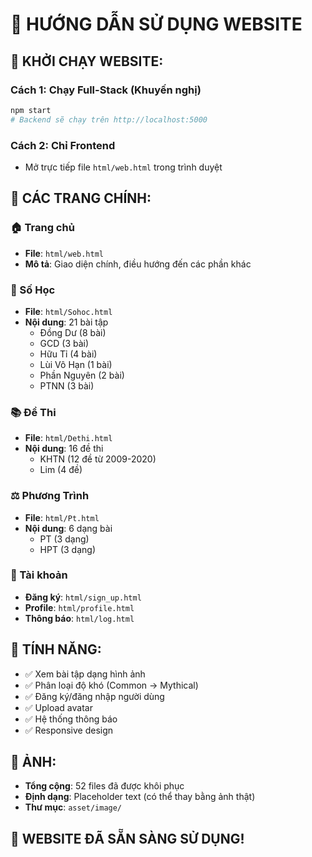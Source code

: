 # 🎯 HƯỚNG DẪN SỬ DỤNG WEBSITE

## 🚀 KHỞI CHẠY WEBSITE:

### Cách 1: Chạy Full-Stack (Khuyến nghị)
```bash
npm start
# Backend sẽ chạy trên http://localhost:5000
```

### Cách 2: Chỉ Frontend
- Mở trực tiếp file `html/web.html` trong trình duyệt

## 📱 CÁC TRANG CHÍNH:

### 🏠 Trang chủ
- **File**: `html/web.html`
- **Mô tả**: Giao diện chính, điều hướng đến các phần khác

### 🔢 Số Học  
- **File**: `html/Sohoc.html`
- **Nội dung**: 21 bài tập
  - Đồng Dư (8 bài)
  - GCD (3 bài) 
  - Hữu Tỉ (4 bài)
  - Lùi Vô Hạn (1 bài)
  - Phần Nguyên (2 bài)
  - PTNN (3 bài)

### 📚 Đề Thi
- **File**: `html/Dethi.html` 
- **Nội dung**: 16 đề thi
  - KHTN (12 đề từ 2009-2020)
  - Lim (4 đề)

### ⚖️ Phương Trình
- **File**: `html/Pt.html`
- **Nội dung**: 6 dạng bài
  - PT (3 dạng)
  - HPT (3 dạng)

### 👤 Tài khoản
- **Đăng ký**: `html/sign_up.html`
- **Profile**: `html/profile.html`
- **Thông báo**: `html/log.html`

## 🔧 TÍNH NĂNG:

- ✅ Xem bài tập dạng hình ảnh
- ✅ Phân loại độ khó (Common → Mythical)
- ✅ Đăng ký/đăng nhập người dùng
- ✅ Upload avatar
- ✅ Hệ thống thông báo
- ✅ Responsive design

## 🎨 ẢNH:
- **Tổng cộng**: 52 files đã được khôi phục
- **Định dạng**: Placeholder text (có thể thay bằng ảnh thật)
- **Thư mục**: `asset/image/`

## 🎊 WEBSITE ĐÃ SẴN SÀNG SỬ DỤNG!